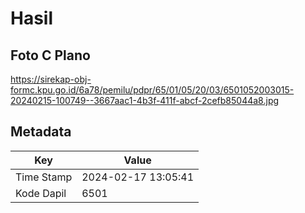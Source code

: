# Hasil

## Foto C Plano

https://sirekap-obj-formc.kpu.go.id/6a78/pemilu/pdpr/65/01/05/20/03/6501052003015-20240215-100749--3667aac1-4b3f-411f-abcf-2cefb85044a8.jpg


## Metadata

| Key        | Value               |
| ---------- | ------------------- |
| Time Stamp | 2024-02-17 13:05:41 |
| Kode Dapil | 6501                |



